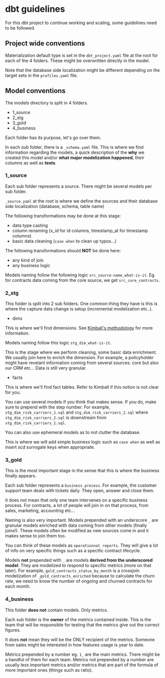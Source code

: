 # dbt guidelines

For this dbt project to continue working and scaling, some guidelines need to be followed.

## Project wide conventions

Materialization default type is set in the `dbt_project.yaml` file at the root for each of the 4 folders. These might be overwritten directly in the model.

Note that the database side localization might be different depending on the target sets in the `profiles.yaml` file.

## Model conventions

The models directory is split in 4 folders.
- 1_source
- 2_stg
- 3_gold
- 4_business

Each folder has its purpose, let's go over them.

In each sub folder, there is a `_schema.yaml` file. This is where we find information regarding the models, a quick description of the **why** we created this model and/or **what major modelization happened**, their columns as well as **tests**.

### 1_source

Each sub folder represents a source. There might be several models per sub folder.

`_source.yaml` at the root is where we define the sources and their database side localization (database, schema, table name)

The following transformations may be done at this stage:
- data type casting
- column renaming (x_id for id columns, timestamp_at for timestamp columns)
- basic data cleaning (`case when` to clean up typos...)

The following transformations should **NOT** be done here:
- any kind of join
- any business logic

Models naming follow the following logic `src_source-name_what-is-it`. Eg. for contracts data coming from the core source, we get `src_core_contracts`. 

### 2_stg

This folder is split into 2 sub folders. One common thing they have is this is where the capture data change is setup (incremental modelization etc..).

- dims

This is where we'll find dimensions. See [Kimball's methodology](https://www.educba.com/kimball-methodology/) for more information.

Models naming follow this logic `stg_dim_what-is-it`.

This is the stage where we perform cleaning, some basic data enrichment. We usually join here to enrich the dimension. For example, a policyholder might have revelant information coming from several sources: core but also our CRM etc... Data is still very granular.

- facts

This is where we'll find fact tables. Refer to Kimball if this notion is not clear for you.

You can use several models if you think that makes sense. If you do, make sure to prepend with the step number. For example, `stg_dim_risk_carriers_1.sql` and `stg_dim_risk_carriers_2.sql` where `stg_dim_risk_carriers_2.sql` is downstream from `stg_dim_risk_carriers_1.sql`.

You can also use ephemeral models as to not clutter the database.

This is where we will add simple business logic such as `case when` as well as insert scd surrogate keys when appropriate.

### 3_gold

This is the most important stage in the sense that this is where the business finally appears.

Each sub folder represents a `business process`. For example, the customer support team deals with tickets daily. They open, answer and close them.

It does not mean that only one team intervenes on a specific business process. For contracts, a lot of people will join in on that process, from sales, marketing, accounting etc...

Naming is also very important. Models prepended with an underscore `_` are granular models enriched with data coming from other models (finally joins!). These models often be modified as new sources come in and it makes sense to join them too.

You can think of these models as `operationnal reports`. They will give a lot of info on very specific things such as a specific contract lifecycle.

Models **not** prepended with `_` are models **derived from the underscored model**. They are modelized to respond to specific metrics (more on that later). For example, `gold_contracts_status_by_month` is a crossjoin modelization of `_gold_contracts_enriched` because to calculate the churn rate, we need to know the number of ongoing and churned contracts for each month.

### 4_business

This folder **does not** contain models. Only metrics.

Each sub folder is the **owner** of the metrics contained inside. This is the team that will be responsible for testing that the metrics give out the correct figures.

It does **not** mean they will be the ONLY recipient of the metrics. Someone from sales might be interested in how features usage is year to date.

Metrics prepended by a number eg. `1_` are the main metrics. There might be a handful of them for each team. Metrics not prepended by a number are usually less important metrics and/or metrics that are part of the formula of more important ones (things such as ratio).

